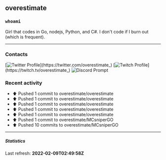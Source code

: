 ## overestimate

### `whoami`
Girl that codes in Go, nodejs, Python, and C#.
I don't code if I burn out (which is frequent).

---

### Contacts
[![Twitter Profile](https://img.shields.io/static/v1?style=flat-square&logo=twitter&message=View%20Profile&color=1DA1F2&label=@overestimate_)](https://twitter.com/overestimate_)
[![Twitch Profile](https://img.shields.io/static/v1?style=flat-square&logo=twitch&message=View%20Profile&color=9146FF&label=overestimate_)](https://twitch.tv/overestimate_)
![Discord Prompt](https://img.shields.io/static/v1?style=flat-square&logo=discord&message=Emma.%238754&color=5865F2&label=Discord)

### Recent activity

* ⬆️ Pushed 1 commit to overestimate/overestimate
* ⬆️ Pushed 1 commit to overestimate/overestimate
* ⬆️ Pushed 1 commit to overestimate/overestimate
* ⬆️ Pushed 1 commit to overestimate/overestimate
* ⬆️ Pushed 1 commit to overestimate/overestimate
* ⬆️ Pushed 1 commit to overestimate/MCsniperGO
* ⬆️ Pushed 10 commits to overestimate/MCsniperGO

---

##### Statistics
<p>
  Last refresh: 
  <b>2022-02-09T02:49:58Z</b>
</p>
